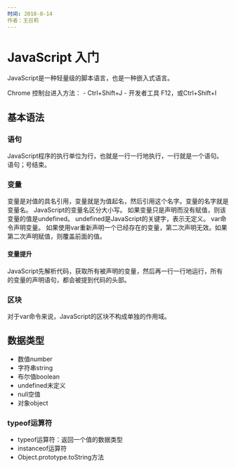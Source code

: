 ```yaml
---
时间: 2018-8-14 
作者：王召莉
---
```

# JavaScript 入门
JavaScript是一种轻量级的脚本语言，也是一种嵌入式语言。

Chrome 控制台进入方法：
	- Ctrl+Shift+J
	- 开发者工具 F12，或Ctrl+Shift+I
## 基本语法
### 语句
JavaScript程序的执行单位为行，也就是一行一行地执行，一行就是一个语句。
语句；号结束。
### 变量
变量是对值的具名引用，变量就是为值起名，然后引用这个名字。变量的名字就是变量名。
JavaScript的变量名区分大小写。
如果变量只是声明而没有赋值，则该变量的值是undefined。
undefined是JavaScript的关键字，表示无定义。
var命令声明变量。
如果使用var重新声明一个已经存在的变量，第二次声明无效。如果第二次声明赋值，则覆盖前面的值。
#### 变量提升
JavaScript先解析代码，获取所有被声明的变量，然后再一行一行地运行，所有的变量的声明语句，都会被提到代码的头部。
### 区块
对于var命令来说，JavaScript的区块不构成单独的作用域。
## 数据类型
- 数值number
- 字符串string
- 布尔值boolean
- undefined未定义
- null空值
- 对象object
### typeof运算符
- typeof运算符：返回一个值的数据类型
- instanceof运算符
- Object.prototype.toString方法
